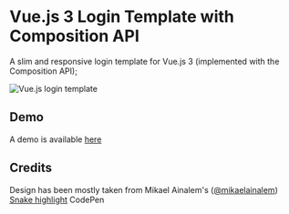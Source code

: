 # Vue.js 3 Login Template with Composition API
A slim and responsive login template for Vue.js 3 (implemented with the Composition API);

![Vue.js login template](screenshot.png)

## Demo
A demo is available [here](https://codepen.io/ivansieder/pen/RwKMPOy)

## Credits
Design has been mostly taken from Mikael Ainalem's ([@mikaelainalem](https://twitter.com/mikaelainalem)) [Snake highlight](https://codepen.io/ainalem/pen/EQXjOR) CodePen